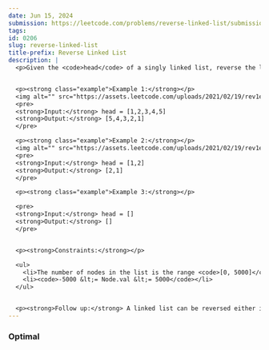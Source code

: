 ```yaml
---
date: Jun 15, 2024
submission: https://leetcode.com/problems/reverse-linked-list/submissions/1288548432
tags:
id: 0206
slug: reverse-linked-list
title-prefix: Reverse Linked List
description: |
  <p>Given the <code>head</code> of a singly linked list, reverse the list, and return <em>the reversed list</em>.</p>


  <p><strong class="example">Example 1:</strong></p>
  <img alt="" src="https://assets.leetcode.com/uploads/2021/02/19/rev1ex1.jpg" style="width: 542px; height: 222px;" />
  <pre>
  <strong>Input:</strong> head = [1,2,3,4,5]
  <strong>Output:</strong> [5,4,3,2,1]
  </pre>

  <p><strong class="example">Example 2:</strong></p>
  <img alt="" src="https://assets.leetcode.com/uploads/2021/02/19/rev1ex2.jpg" style="width: 182px; height: 222px;" />
  <pre>
  <strong>Input:</strong> head = [1,2]
  <strong>Output:</strong> [2,1]
  </pre>

  <p><strong class="example">Example 3:</strong></p>

  <pre>
  <strong>Input:</strong> head = []
  <strong>Output:</strong> []
  </pre>


  <p><strong>Constraints:</strong></p>

  <ul>
  	<li>The number of nodes in the list is the range <code>[0, 5000]</code>.</li>
  	<li><code>-5000 &lt;= Node.val &lt;= 5000</code></li>
  </ul>


  <p><strong>Follow up:</strong> A linked list can be reversed either iteratively or recursively. Could you implement both?</p>
---
```


### Optimal

```ts {include="index.ts"}
```
